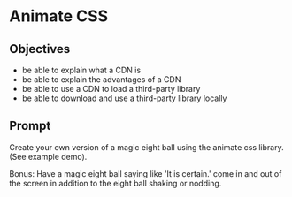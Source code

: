 # Animate CSS

## Objectives
- be able to explain what a CDN is
- be able to explain the advantages of a CDN
- be able to use a CDN to load a third-party library
- be able to download and use a third-party library locally

## Prompt

Create your own version of a magic eight ball using the animate css library.
(See example demo).

Bonus:
Have a magic eight ball saying like 'It is certain.' come in and out of the screen in addition to the eight ball shaking or nodding. 
